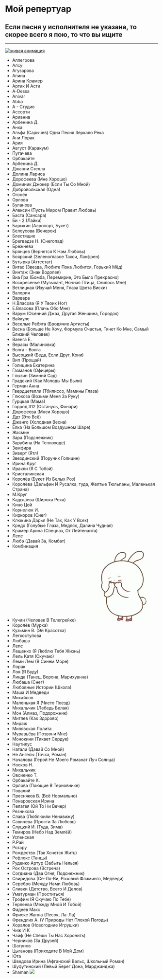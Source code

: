 # Мой репертуар
## Если песня у исполнителя не указана, то скорее всего я пою, то что вы ищите
____
<a href="https://mirgif.com/prikolnye-razdeliteli.htm" title="живая анимация" target="_blank"><img src="https://mirgif.com/razdeliteli/7259.gif" alt="живая анимация" border="0"></a>
+ Аллегрова
+ Алсу 
+ Агузарова 
+ Апина 
+ Арина Крамер 
+ Артик И Асти 
+ А-Dessa 
+ Anivar 
+ Abba 
+ А - Студио 
+ Ассорти 
+ Арианна
+ Арбенина Д.
+ Анка 
+ Альфа (Сарычев) Одна Песня Зеркало Река 
+ Ани Лорак 
+ Ария 
+ Август (Каракум) 
+ Пугачева
+ Орбакайте
+ Арбенина Д.
+ Джанни Стелла 
+ Долина Лариса
+ Дорофеева (Мне Хорошо)
+ Доминик Джокер (Если Ты Со Мной)
+ Добровольская (Одна)
+ Огонёк
+ Орлова
+ Буланова
+ Алексин (Пусть Миром Правит Любовь)
+ Баста (Сансара) 
+ Би - 2 (Лайки)
+ Барыкин (Аэропорт, Букет)
+ Белоусова (Вечерок)
+ Блестящие
+ Брегвадзе Н. (Снегопад)
+ Брежнева 
+ Брянцев (Вернется К Нам Любовь)
+ Боярский (Зеленоглазое Такси, Ланфрен)
+ Бутырка (Аттестат)
+ Витас (Звезда, Любите Пока Любится, Горький Мёд)
+ Винтаж (Знак Водолея)
+ Виа Гра (Бомба, Перемирие, Это Было Прекрасно)
+ Воскресенье (Музыкант, Ночная Птица, Снилось Мне)
+ Ветлицкая (Изучай Меня, Глаза Цвета Виски)
+ Валерия
+ Варвара
+ Н.Власова (Я У Твоих Ног) 
+ Е.Власова (Плачь Обо Мне)
+ Варум (Осенний Джаз, Другая Женщина, Городок)
+ Вайкуле
+ Веселые Ребята (Бродячие Артисты)
+ Весна (Больше Не Хочу, Формула Счастья, Тянет Ко Мне, Самый Близкий Человек)
+ Ваенга Е.
+ Верасы (Малиновка)
+ Волга - Волга 
+ Высоцкий (Беда, Если Друг, Кони)
+ Вип (Прощай)
+ Голицина Екатерина
+ Газманов (Офицеры)
+ Глызин (Зимний Сад)
+ Градский (Как Молоды Мы Были) 
+ Герман Анна
+ Гвердцетелли (Тбилиссо, Мамины Глаза)
+ Глюкоза (Возьми Меня За Руку)
+ Гурцкая (Мама)
+ Горрод 312 (Останусь, Фонари)
+ Дорофеева (Мнеи Хорошо)
+ Ддт (Это Всё)
+ Джанго (Холодная Весна)
+ Ёлка (На Большом Воздушном Шаре)
+ Жасмин 
+ Зара (Подснежник)
+ Зарубина (На Теплоходе)
+ Земфира
+ Зиверт (Ятл)
+ Звездинский (Поручик Голицин)
+ Ирина Круг
+ Иракли (Я С Тобой)
+ Кристалинская
+ Королёв (Букет Из Белых Роз)
+ Королёва (Дельфин И Русалка, туда, Желтые Тюльпаны, Маленькая Страна)
+ М.Круг
+ Кадышева (Широка Река)
+ Кино Цой
+ Корнелюк И.
+ Киркоров (Снег)
+ Клюкина Дарья (Не Так, Как У Всех)
+ Кредо (Голубые Глаза, Медляк, Далина Чудная)
+ Крамер Арина (Спецназ, От Лейтенанта)
+ Лепс
+ Любэ (Давай За, Комбат)
+ Комбинация
+ Кучин (Человек В Телегрейке)       ![](0017.gif)
+ Королёв (Мурка)
+ Кузьмин В. (Эй Красотка)
+ Легкоступова
+ Любаша 
+ Лепс
+ Лещенко (Я Люблю Тебя Жизнь)
+ Лель Катя (Скучаю)
+ Леми Лем (В Синем Море)
+ Лорак
+ Лоя (Я Буду)
+ Линда (Танец, Ворона, Марихуанна)
+ Любаша (Снег)
+ Любовные Истории (Школа)
+ Маша И Медведи
+ Михайлов
+ Маленькая Я (Чисто Поезд)
+ Михальчик (Лебедь Белая)
+ Мон (Алмаз, Подорожник)
+ Митяев (Как Здорово)
+ Мираж
+ Милявская Лолита
+ Муравьёва (Позвони Мне)
+ Монокини (Тикает Сердуе) 
+ Наутилус
+ Натали (Давай Со Мной)
+ Не Ангелы (Точка, Роман)
+ Началова (Герой Не Моего Романат Луч Солнца)
+ Носков Н.
+ Михальчик
+ Овсиенко Т.
+ Орбакайте К.
+ Орлова (Поющие В Терновнике)
+ Повалий
+ Пресняков В. (Всё Нормально)
+ Понаровская Ирина
+ Пелагея (Ой То Ни Вечер)
+ Резникова
+ Слава (Люблюили Ненавижу)
+ Савичева (Прости За Любовь)
+ Слуцкий И. (Туда, Зима)
+ Темиров (Небо Над Землёй)
+ Успенская
+ Р.Рай
+ Ротару
+ Рождество (Так Хочется Жить)
+ Рефлекс (Танцы)
+ Руденко Артур (Забыть Нельзя)
+ Рок Острова (Встреча)
+ Согдиана (Два Огня, Подснежник) 
+ Свиридова (Се-Ля-Ви, Розовый Фламинго, Медведи)
+ Серебро (Между Нами Любовь)
+ Сливки (Детство, Всего И Делов)
+ Уматурман (Проститься)
+ Трофим (Я Скучаю По Тебе)
+ Терлеева (Между Мной И Тобой)
+ Фадеев Макс
+ Фриске Жанна (Песок, Ла-Ла)
+ Френдлих А. (У Природы Нет Плохой Погоды)
+ Хоралов (Новогодние Игрушки)
+ Чиж И К
+ Чайф (Не Спеши Ты Нас Хоронить)
+ Черников  (За Друзей)
+ Шатунов
+ Цыганова  (Приходите В Мой Дом)
+ Юта
+ Шведова Ирина (Афганский Вальс, Школьный Роман)
+ Шуфутинский (Левый Берег Дона, Марджанджа)
+ Shaman
  ![](P1470096-1%20копия.jpg)

     







